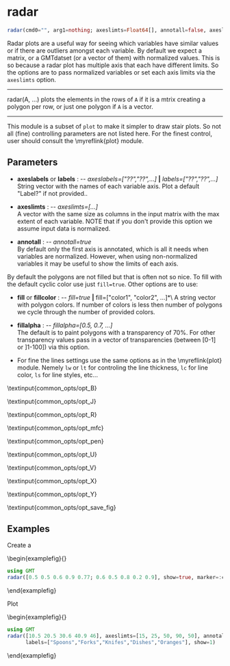 # radar

```julia
radar(cmd0="", arg1=nothing; axeslimts=Float64[], annotall=false, axeslabels=String[], kwargs...)
```

Radar plots are a useful way for seeing which variables have similar values or if there are outliers
amongst each variable. By default we expect a matrix, or a GMTdatset (or a vector of them) with normalized
values. This is so because a radar plot has multiple axis that each have different limits. So the options are
to pass normalized variables or set each axis limits via the `axeslimts` option.

---
radar(A, ...) plots the elements in the rows of `A` if it is a mtrix creating a polygon per row, or just one
polygon if `A` is a vector.

-----------
This module is a subset of `plot` to make it simpler to draw stair plots. So not all (fine)
controlling parameters are not listed here. For the finest control, user should consult the \myreflink{plot} module.

Parameters
----------

- **axeslabels** or **labels** : -- *axeslabels=["??","??",...]* **|** *labels=["??","??",...]*\
   String vector with the names of each variable axis. Plot a default "Label?" if not provided..

- **axeslimts** : -- *axeslimts=[...]*\
   A vector with the same size as columns in the input matrix with the max extent of each variable.
   NOTE that if you don't provide this option we assume input data is normalized.

- **annotall** : -- *annotall=true*\
    By default only the first axis is annotated, which is all it needs when variables are normalized.
    However, when using non-normalized variables it may be useful to show the limits of each axis.

By default the polygons are not filled but that is often not so nice. To fill with the default cyclic color
use just `fill=true`. Other options are to use:

- **fill** or **fillcolor** : -- *fill=true* **|** fill=["color1", "color2", ...]*\ 
    A string vector with polygon colors. If number of colors is less then number of polygons we cycle through
    the number of provided colors.

- **fillalpha** : -- *fillalpha=[0.5, 0.7, ...]*\
    The default is to paint polygons with a transparency of 70%. For other transparency values pass in a
    vector of transparencies (between [0-1] or ]1-100]) via this option.

- For fine the lines settings use the same options as in the \myreflink{plot} module. Nemely `lw` or `lt` for
    controling the line thickness, `lc` for line color, `ls` for line styles, etc...

\textinput{common_opts/opt_B}

\textinput{common_opts/opt_J}

\textinput{common_opts/opt_R}

\textinput{common_opts/opt_mfc}

\textinput{common_opts/opt_pen}

\textinput{common_opts/opt_U}

\textinput{common_opts/opt_V}

\textinput{common_opts/opt_X}

\textinput{common_opts/opt_Y}

\textinput{common_opts/opt_save_fig}

Examples
--------

Create a 

\begin{examplefig}{}
```julia
using GMT
radar([0.5 0.5 0.6 0.9 0.77; 0.6 0.5 0.8 0.2 0.9], show=true, marker=:circ, fill=true)
```
\end{examplefig}

Plot 

\begin{examplefig}{}
```julia
using GMT
radar([10.5 20.5 30.6 40.9 46], axeslimts=[15, 25, 50, 90, 50], annotall=true, marker=:circ, fill=true, 
      labels=["Spoons","Forks","Knifes","Dishes","Oranges"], show=1)
```
\end{examplefig}